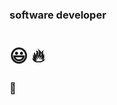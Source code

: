 ### software developer
#  :smiley: :fire:
### :iphone: 

<!--
**adamal92/adamal92** is a ✨ _special_ ✨ repository because its `README.md` (this file) appears on your GitHub profile.

Here are some ideas to get you started:

- 🔭 I’m currently working on ...
- 🌱 I’m currently learning ...
- 👯 I’m looking to collaborate on ...
- 🤔 I’m looking for help with ...
- 💬 Ask me about ...
- 📫 How to reach me: ...
- 😄 Pronouns: ...
- ⚡ Fun fact: ...

# Hello everyone, I'm Ruben (Ruby) Rudov :smiley: :fire:
### I'm a fullstack mobile app developer and UI/UX designer :iphone: 

My specialities:
- Mobile developing and designing for Android and cross platform (both iOS & Android) apps (Dart & Java) :iphone:
- Website design with pure css and bootstrap :writing_hand:
- Python, C#, C programming :computer:
-->
